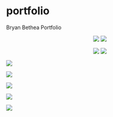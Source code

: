 # portfolio
Bryan Bethea Portfolio

<p align="center">
    <img src="https://user-images.githubusercontent.com/19527299/49471309-86b8f680-f7da-11e8-9344-46ce57a9559e.gif"/>
  
 <img src="https://user-images.githubusercontent.com/19527299/49471718-97b63780-f7db-11e8-8e8b-b483eafba1eb.gif"/>
 
</p>

<p align="center">
    <img src="https://user-images.githubusercontent.com/19527299/49471974-49edff00-f7dc-11e8-848a-d5c5b5db617b.gif"/>
      <img src="https://user-images.githubusercontent.com/19527299/49472123-9e917a00-f7dc-11e8-9527-d838b09e5ecc.gif"/>

   
</p>




![](https://user-images.githubusercontent.com/19527299/49472123-9e917a00-f7dc-11e8-9527-d838b09e5ecc.gif)

![](https://user-images.githubusercontent.com/19527299/49472340-32fbdc80-f7dd-11e8-8cfa-c5d06ff346ec.gif)

![](https://user-images.githubusercontent.com/19527299/49472371-49099d00-f7dd-11e8-9e48-4f35e6b75891.gif)

![](https://user-images.githubusercontent.com/19527299/49472629-ed8bdf00-f7dd-11e8-9c6f-964464b8c057.gif)

![](https://user-images.githubusercontent.com/19527299/49485356-a6ffaa00-f808-11e8-963c-311139df16bb.gif)

![]()

![]()

